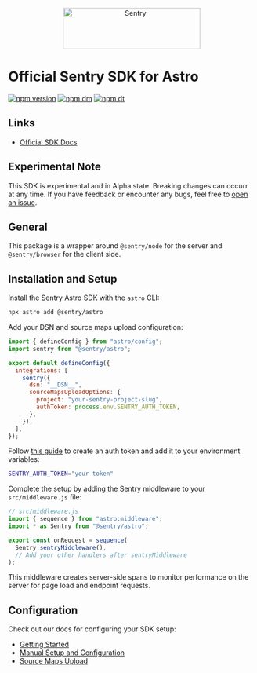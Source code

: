 <p align="center">
  <a href="https://sentry.io/?utm_source=github&utm_medium=logo" target="_blank">
    <img src="https://sentry-brand.storage.googleapis.com/sentry-wordmark-dark-280x84.png" alt="Sentry" width="280" height="84">
  </a>
</p>

# Official Sentry SDK for Astro

[![npm version](https://img.shields.io/npm/v/@sentry/astro.svg)](https://www.npmjs.com/package/@sentry/astro)
[![npm dm](https://img.shields.io/npm/dm/@sentry/astro.svg)](https://www.npmjs.com/package/@sentry/astro)
[![npm dt](https://img.shields.io/npm/dt/@sentry/astro.svg)](https://www.npmjs.com/package/@sentry/astro)

## Links

 - [Official SDK Docs](https://docs.sentry.io/platforms/javascript/guides/astro/)

## Experimental Note

This SDK is experimental and in Alpha state. Breaking changes can occurr at any time.
If you have feedback or encounter any bugs, feel free to [open an issue](https://github.com/getsentry/sentry-javascript/issues/new/choose).

## General

This package is a wrapper around `@sentry/node` for the server and `@sentry/browser` for the client side.

## Installation and Setup

Install the Sentry Astro SDK with the `astro` CLI:

```bash
npx astro add @sentry/astro
```

Add your DSN and source maps upload configuration:

```javascript
import { defineConfig } from "astro/config";
import sentry from "@sentry/astro";

export default defineConfig({
  integrations: [
    sentry({
      dsn: "__DSN__",
      sourceMapsUploadOptions: {
        project: "your-sentry-project-slug",
        authToken: process.env.SENTRY_AUTH_TOKEN,
      },
    }),
  ],
});
```

Follow [this guide](https://docs.sentry.io/product/accounts/auth-tokens/#organization-auth-tokens) to create an auth token and add it to your environment variables:

```bash
SENTRY_AUTH_TOKEN="your-token"
```

Complete the setup by adding the Sentry middleware to your `src/middleware.js` file:

```javascript
// src/middleware.js
import { sequence } from "astro:middleware";
import * as Sentry from "@sentry/astro";

export const onRequest = sequence(
  Sentry.sentryMiddleware(),
  // Add your other handlers after sentryMiddleware
);
```

This middleware creates server-side spans to monitor performance on the server for page load and endpoint requests.


## Configuration

Check out our docs for configuring your SDK setup:

* [Getting Started](https://docs.sentry.io/platforms/javascript/guides/astro/)
* [Manual Setup and Configuration](https://docs.sentry.io/platforms/javascript/guides/astro/manual-setup/)
* [Source Maps Upload](https://docs.sentry.io/platforms/javascript/guides/astro/sourcemaps/)
